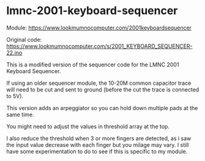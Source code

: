 # lmnc-2001-keyboard-sequencer

Module: https://www.lookmumnocomputer.com/2001keyboardsequencer

Original code: https://www.lookmumnocomputer.com/s/2001_KEYBOARD_SEQUENCER-22.ino

This is a modified version of the sequencer code for the LMNC 2001 Keyboard Sequencer.

If using an older sequencer module, the 10-20M common capacitor trace will need to be cut and sent to ground (before the cut the trace is connected to 5V).

This version adds an arpeggiator so you can hold down multiple pads at the same time.

You might need to adjust the values in threshold array at the top.

I also reduce the threshold when 3 or more fingers are detected, as i saw the input value decrease with each finger but you milage may vary. I still have some experimentation to do to see if this is specific to my module.
